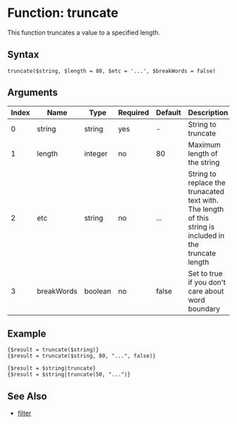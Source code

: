 # Function: truncate

This function truncates a value to a specified length.

## Syntax

```truncate($string, $length = 80, $etc = '...', $breakWords = false)```

## Arguments

|Index|Name|Type|Required|Default|Description|
|---|---|---|---|---|---|
|0|string|string|yes|-|String to truncate|
|1|length|integer|no|80|Maximum length of the string|
|2|etc|string|no|...|String to replace the trunacated text with. The length of this string is included in the truncate length|
|3|breakWords|boolean|no|false|Set to true if you don't care about word boundary|

## Example

```
{$result = truncate($string)}
{$result = truncate($string, 80, "...", false)}

{$result = $string|truncate}
{$result = $string|truncate(50, "...")}
```

## See Also

- [filter](../blocks/filter.md)